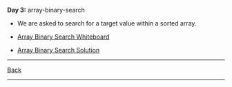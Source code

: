 **Day 3:** array-binary-search

- We are asked to search for a target value within a sorted array.

- [Array Binary Search Whiteboard](/assets/array-binary-search.png)
- [Array Binary Search Solution](array-binary-search.js)

---
[Back](/README.md)

---
